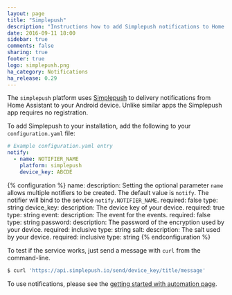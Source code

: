 ```yaml
---
layout: page
title: "Simplepush"
description: "Instructions how to add Simplepush notifications to Home Assistant."
date: 2016-09-11 18:00
sidebar: true
comments: false
sharing: true
footer: true
logo: simplepush.png
ha_category: Notifications
ha_release: 0.29
---
```



The `simplepush` platform uses [Simplepush](https://simplepush.io/) to delivery notifications from Home Assistant to your Android device. Unlike similar apps the Simplepush app requires no registration.

To add Simplepush to your installation, add the following to your `configuration.yaml` file:

```yaml
# Example configuration.yaml entry
notify:
  - name: NOTIFIER_NAME
    platform: simplepush
    device_key: ABCDE
```

{% configuration %}
  name: 
    description: Setting the optional parameter `name` allows multiple notifiers to be created. The default value is `notify`. The notifier will bind to the service `notify.NOTIFIER_NAME`.
    required: false
    type: string
  device_key:
    description: The device key of your device.
    required: true
    type: string
  event:
    description: The event for the events.
    required: false
    type: string
  password:
    description: The password of the encryption used by your device.
    required: inclusive
    type: string
  salt:
    description: The salt used by your device.
    required: inclusive
    type: string
{% endconfiguration %}

To test if the service works, just send a message with `curl` from the command-line.

```bash
$ curl 'https://api.simplepush.io/send/device_key/title/message'
```

To use notifications, please see the [getting started with automation page](/getting-started/automation/).
